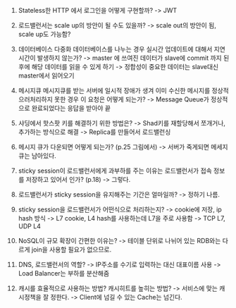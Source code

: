 1. Stateless한 HTTP 에서 로그인을 어떻게 구현할까?
   -> JWT

2. 로드밸런서는 scale up의 방안이 될 수도 있을까?
   -> scale out의 방안이 됨, scale up도 가능함?

3. 데이터베이스 다중화 데이터베이스를 나누는 경우 실시간 업데이트에 대해서 지연시간이 발생하지 않는가?
   -> master 에 쓰여진 데이터가 slave에 commit 까지 된 후에 해당 데이터를 읽을 수 있게 하기
   -> 정합성이 중요한 데이터는 slave대신 master에서 읽어오기

4. 메시지큐 메시지큐를 받는 서버에 일시적 장애가 생겨 이미 수신한 메시지를 정상적으러처리하지 못한 경우 이 요청은 어떻게 되는가?
   -> Message Queue가 정상적으로 완료되었다는 응답을 받아야 끝

5. 샤딩에서 핫스팟 키를 해결하기 위한 방법은?
   -> Shad키를 재할당해서 쪼개거나, 추가하는 방식으로 해결
   -> Replica를 만들어서 로드밸런싱

6. 메시지 큐가 다운되면 어떻게 되는가? (p.25 그림에서)
   -> 서버가 죽게되면 메세지큐는 남아있다.

7. sticky session이 로드밸런서에게 과부하를 주는 이유는 로드밸런서가 접속 정보를 저장하고 있어서 인가? (p.18)
   -> 그렇다.

8. 로드밸런서가 sticky session을 유지해주는 기간은 얼마일까?
   -> 정하기 나름.

9. sticky session을 로드밸런서가 어떤식으로 처리하는지?
   -> cookie에 저장, ip hash 방식
   -> L7 cookie, L4 hash를 사용하는데 L7을 주로 사용함
   -> TCP L7, UDP L4

10. NoSQL이 규모 확장이 간편한 이유는?
    -> 테이블 단위로 나뉘어 있는 RDB와는 다르게 join을 사용할 필요가 없으므로.

11. DNS, 로드밸런서의 역할?
    -> IP주소를 수기로 입력하는 대신 대표이름 사용
    -> Load Balancer는 부하를 분산해줌

12. 캐시를 효율적으로 사용하는 방법? 캐시히트를 높히는 방법?
    -> 서비스에 맞는 캐시정책을 잘 정한다.
    -> Client에 넘길 수 있는 Cache는 넘긴다.
